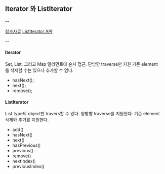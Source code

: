 ## Iterator 와 ListIterator

--

[참조자료](http://aroundck.tistory.com/822)
[ListIterator API](http://docs.oracle.com/javase/7/docs/api/java/util/ListIterator.html)

--


#### Iterator

Set, List, 그리고 Map 엘리먼트에 순차 접근.
단방향 traverse만 지원
기존 element를 삭제할 수는 있으나 추가할 수 없다.

- hasNext();
- next();
- remove();

#### ListIterator

List type의 object만 travers할 수 있다.
양방향 traverse를 지원한다.
기존 element 삭제와 추가를 지원한다.

- add()
- hasNext()
- next()
- hasPrevious()
- previous()
- remove()
- nextIndex()
- previousIndex()